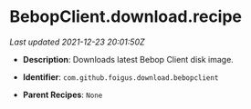 # BebopClient.download.recipe

_Last updated 2021-12-23 20:01:50Z_

- **Description**: Downloads latest Bebop Client disk image.

- **Identifier**: `com.github.foigus.download.bebopclient`

- **Parent Recipes**: `None`
